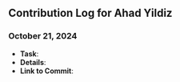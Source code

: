 ## Contribution Log for Ahad Yildiz

### October 21, 2024
-   **Task**:
-   **Details**: 
-   **Link to Commit**: 
